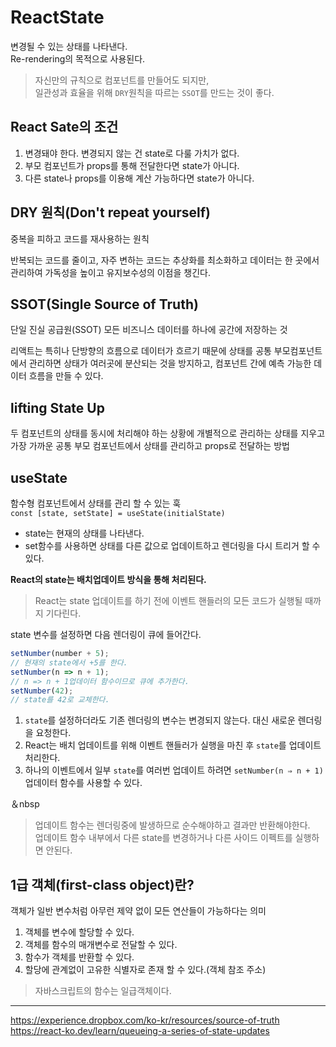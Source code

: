 # ReactState

변경될 수 있는 상태를 나타낸다.  
Re-rendering의 목적으로 사용된다.

> 자신만의 규칙으로 컴포넌트를 만들어도 되지만,  
> 일관성과 효율을 위해 `DRY`원칙을 따르는 `SSOT`를 만드는 것이 좋다.

## React Sate의 조건

1. 변경돼야 한다. 변경되지 않는 건 state로 다룰 가치가 없다.
2. 부모 컴포넌트가 props를 통해 전달한다면 state가 아니다.
3. 다른 state나 props를 이용해 계산 가능하다면 state가 아니다.

## DRY 원칙(Don't repeat yourself)

중복을 피하고 코드를 재사용하는 원칙

반복되는 코드를 줄이고, 자주 변하는 코드는 추상화를 최소화하고 데이터는 한 곳에서 관리하여 가독성을 높이고 유지보수성의 이점을 챙긴다.

## SSOT(Single Source of Truth)

단일 진실 공급원(SSOT) 모든 비즈니스 데이터를 하나에 공간에 저장하는 것

리액트는 특히나 단방향의 흐름으로 데이터가 흐르기 때문에 상태를 공통 부모컴포넌트에서 관리하면 상태가 여러곳에 분산되는 것을 방지하고, 컴포넌트 간에 예측 가능한 데이터 흐름을 만들 수 있다.

## lifting State Up

두 컴포넌트의 상태를 동시에 처리해야 하는 상황에 개별적으로 관리하는 상태를 지우고 가장 가까운 공통 부모 컴포넌트에서 상태를 관리하고 props로 전달하는 방법

## useState

함수형 컴포넌트에서 상태를 관리 할 수 있는 훅  
`const [state, setState] = useState(initialState)`

- state는 현재의 상태를 나타낸다.
- set함수를 사용하면 상태를 다른 값으로 업데이트하고 렌더링을 다시 트리거 할 수 있다.

**React의 state는 배치업데이트 방식을 통해 처리된다.**

> React는 state 업데이트를 하기 전에 이벤트 핸들러의 모든 코드가 실행될 때까지 기다린다.

state 변수를 설정하면 다음 렌더링이 큐에 들어간다.

```jsx
setNumber(number + 5);
// 현재의 state에서 +5를 한다.
setNumber(n => n + 1);
// n => n + 1업데이터 함수이므로 큐에 추가한다.
setNumber(42);
// state를 42로 교체한다.
```

1. `state`를 설정하더라도 기존 렌더링의 변수는 변경되지 않는다. 대신 새로운 렌더링을 요청한다.  
2. React는 배치 업데이트를 위해 이벤트 핸들러가 실행을 마친 후 `state`를 업데이트 처리한다.  
3. 하나의 이벤트에서 일부 `state`를 여러번 업데이트 하려면 `setNumber(n ⇒ n + 1)`업데이터 함수를 사용할 수 있다.  

＆nbsp

> 업데이트 함수는 렌더링중에 발생하므로 순수해야하고 결과만 반환해야한다.  
> 업데이트 함수 내부에서 다른 state를 변경하거나 다른 사이드 이펙트를 실행하면 안된다.

## 1급 객체(first-class object)란?

객체가 일반 변수처럼 아무런 제약 없이 모든 연산들이 가능하다는 의미

1. 객체를 변수에 할당할 수 있다.
2. 객체를 함수의 매개변수로 전달할 수 있다.
3. 함수가 객체를 반환할 수 있다.
4. 할당에 관계없이 고유한 식별자로 존재 할 수 있다.(객체 참조 주소)

> 자바스크립트의 함수는 일급객체이다.

---
https://experience.dropbox.com/ko-kr/resources/source-of-truth  
https://react-ko.dev/learn/queueing-a-series-of-state-updates
